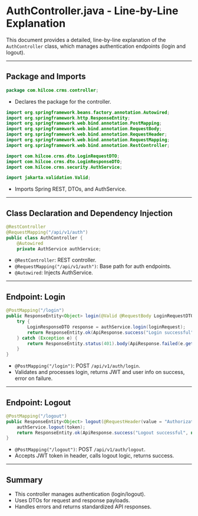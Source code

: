 # AuthController.java - Line-by-Line Explanation

This document provides a detailed, line-by-line explanation of the `AuthController` class, which manages authentication endpoints (login and logout).

---

## Package and Imports

```java
package com.hilcoe.crms.controller;
```
- Declares the package for the controller.

```java
import org.springframework.beans.factory.annotation.Autowired;
import org.springframework.http.ResponseEntity;
import org.springframework.web.bind.annotation.PostMapping;
import org.springframework.web.bind.annotation.RequestBody;
import org.springframework.web.bind.annotation.RequestHeader;
import org.springframework.web.bind.annotation.RequestMapping;
import org.springframework.web.bind.annotation.RestController;

import com.hilcoe.crms.dto.LoginRequestDTO;
import com.hilcoe.crms.dto.LoginResponseDTO;
import com.hilcoe.crms.security.AuthService;

import jakarta.validation.Valid;
```
- Imports Spring REST, DTOs, and AuthService.

---

## Class Declaration and Dependency Injection

```java
@RestController
@RequestMapping("/api/v1/auth")
public class AuthController {
    @Autowired
    private AuthService authService;
```
- `@RestController`: REST controller.
- `@RequestMapping("/api/v1/auth")`: Base path for auth endpoints.
- `@Autowired`: Injects AuthService.

---

## Endpoint: Login

```java
@PostMapping("/login")
public ResponseEntity<Object> login(@Valid @RequestBody LoginRequestDTO loginRequest) {
    try {
        LoginResponseDTO response = authService.login(loginRequest);
        return ResponseEntity.ok(ApiResponse.success("Login successful", response));
    } catch (Exception e) {
        return ResponseEntity.status(401).body(ApiResponse.failed(e.getMessage()));
    }
}
```
- `@PostMapping("/login")`: POST `/api/v1/auth/login`.
- Validates and processes login, returns JWT and user info on success, error on failure.

---

## Endpoint: Logout

```java
@PostMapping("/logout")
public ResponseEntity<Object> logout(@RequestHeader(value = "Authorization", required = false) String token) {
    authService.logout(token);
    return ResponseEntity.ok(ApiResponse.success("Logout successful", null));
}
```
- `@PostMapping("/logout")`: POST `/api/v1/auth/logout`.
- Accepts JWT token in header, calls logout logic, returns success.

---

## Summary

- This controller manages authentication (login/logout).
- Uses DTOs for request and response payloads.
- Handles errors and returns standardized API responses.
